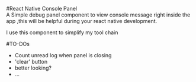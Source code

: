 #React Native Console Panel  
A Simple debug panel component to view console message right inside the app ,this will be helpful during your react native development.

I use this component to simplify my tool chain  


#TO-DOs  
* Count unread log when panel is closing
* 'clear' button
* better looking?
* ...
